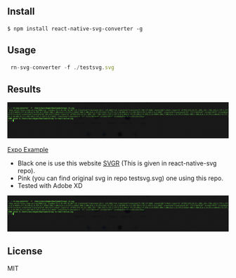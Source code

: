 ## Install

```console
$ npm install react-native-svg-converter -g
```

## Usage

```js
 rn-svg-converter -f ./testsvg.svg
```
## Results

![ss](https://github.com/nazrdogan/react-native-svg-converter/blob/master/ss.png)

[Expo Example](https://snack.expo.io/@nazrdogan/svgtest)


- Black one is use this website [SVGR](https://www.smooth-code.com/open-source/svgr/playground/)  (This is given in react-native-svg repo).
- Pink (you can find original svg in repo testsvg.svg) one using this repo.
- Tested with Adobe XD

![ss](https://github.com/nazrdogan/react-native-svg-converter/blob/master/ss.png)


## License

MIT